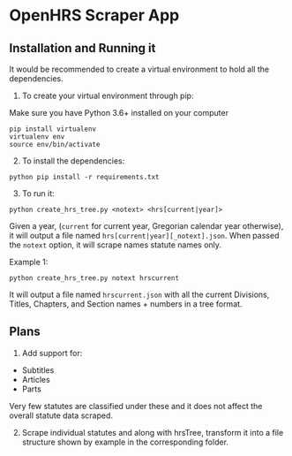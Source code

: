 # OpenHRS Scraper App

## Installation and Running it

It would be recommended to create a virtual environment to hold all the dependencies.

1. To create your virtual environment through pip:

Make sure you have Python 3.6+ installed on your computer

```
pip install virtualenv
virtualenv env
source env/bin/activate
```

2. To install the dependencies:
```
python pip install -r requirements.txt
```

3. To run it:
```
python create_hrs_tree.py <notext> <hrs[current|year]>
```
Given a year, (`current` for current year, Gregorian calendar year otherwise),
it will output a file named `hrs[current|year][_notext].json`. When passed the
`notext` option, it will scrape names statute names only.

Example 1:
```
python create_hrs_tree.py notext hrscurrent
```
It will output a file named `hrscurrent.json` with all the current Divisions, Titles, Chapters, and Section names + numbers in a tree format.

## Plans
1. Add support for:

* Subtitles
* Articles
* Parts

Very few statutes are classified under these and it does not affect the overall statute data scraped.

2. Scrape individual statutes and along with hrsTree, transform it into a file structure shown by example in the corresponding folder.
